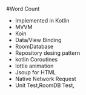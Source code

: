#Word Count

* Implemented in Kotlin
* MVVM 
* Koin
* Data/View Binding
* RoomDatabase
* Repository desing pattern
* kotlin Coroutines
* lottie animation
* Jsoup for HTML
* Native Network Request
* Unit Test,RoomDB Test,
